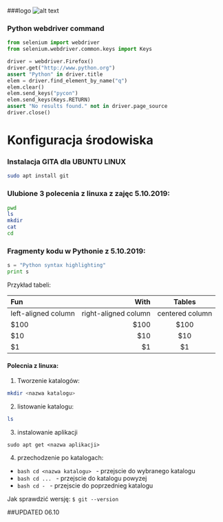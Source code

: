 ###logo 
![alt text](https://cdv.pl/wp-content/uploads/2018/02/logo.svg "Logo CDV")

### Python webdriver command

```Python
from selenium import webdriver
from selenium.webdriver.common.keys import Keys

driver = webdriver.Firefox()
driver.get("http://www.python.org")
assert "Python" in driver.title
elem = driver.find_element_by_name("q")
elem.clear()
elem.send_keys("pycon")
elem.send_keys(Keys.RETURN)
assert "No results found." not in driver.page_source
driver.close()
```



# Konfiguracja środowiska 

### Instalacja GITA dla UBUNTU LINUX
```sh
sudo apt install git
```


### Ulubione 3 polecenia z linuxa z zajęc 5.10.2019:
```sh
pwd
ls
mkdir
cat
cd
```

### Fragmenty kodu w Pythonie z 5.10.2019:
```python
s = "Python syntax highlighting"
print s
```



Przykład tabeli:

| Fun                  | With                 | Tables          |
| :------------------- | -------------------: |:---------------:|
| left-aligned column  | right-aligned column | centered column |
| $100                 | $100                 | $100            |
| $10                  | $10                  | $10             |
| $1                   | $1                   | $1              |




#### Polecnia z linuxa: 
1. Tworzenie katalogów:
```bash
mkdir <nazwa katalogu>
```
2. listowanie katalogu:
```bash
ls 
```
3. instalowanie aplikacji
```shell
sudo apt get <nazwa aplikacji>
```
4. przechodzenie po katalogach:
+ ```bash cd <nazwa katalogu> ``` - przejscie do wybranego katalogu 
+ ```bash cd ... ``` - przejscie do katalogu powyzej 
+ ```bash cd - ``` - przejscie do poprzednieg katalogu 

Jak sprawdzić wersję:
```$ git --version```

##UPDATED 06.10